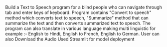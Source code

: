 Build a Text to Speech program for a blind people who can navigate through tab and enter keys of keyboard. 
Program contains "Convert to speech" method which converts text to speech, "Summarize" method that can summarize the text and then converts summarized text to speech.
The program can also translate in various language making multi linguistic for example :- English to Hindi, English to French, English to German.
User can also Download the Audio
Used Streamlit for model deployment

